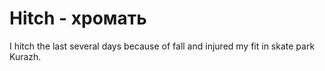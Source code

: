 # Hitch - хромать

I hitch the last several days because of fall and injured my fit in skate park Kurazh.
